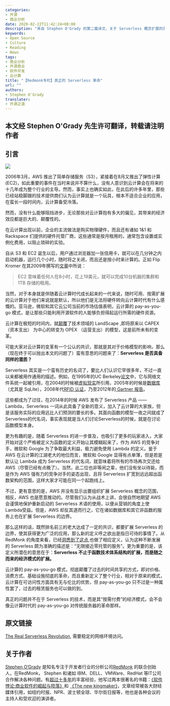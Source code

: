 ```yaml
---
categories:
- 开源
- 商业分析
date: 2020-02-22T11:42:24+08:00
description: "来自 Stephen O'Grady 的第二篇译文，关于 Serverless 概念扩展的洞见，这将进一步加剧云计算和开源的竞争误区，我们要做的是不仅在技术上要去理解，还要在经济模式上理解。越来越复杂的世界，要去拥抱更多的人，或许可以迎接未来。"
keywords:
- Open Source
- Culture
- Reading
- News
tags:
- 商业分析
- 开源商业
- 软件开发
- 云计算
title: "【Redmonk专栏】真正的 Serverless 革命"
url: ""
authors:
- Stephen O'Grady
translater:
- 开源之道
---
```


## 本文经 Stephen O'Grady 先生许可翻译，转载请注明作者

## 引言

![](https://redmonk.com/sogrady/files/2020/01/capex-opex-serverless.png)



2006年3月，AWS 推出了简单存储服务（S3），紧接着在8月又推出了弹性计算(EC2)，如此重要的事件在当时来说并不算什么，没有人意识到云计算会在将来的十几年成为整个行业的主导。然而，事实上也确实如此，在此后的许多年里，那些已经站稳脚跟的技术提供商们认为云计算就是一个玩具，根本不适合企业的应用，在蛮长一段时间内，云计算备受冷落。

然而，没有什么能够阻挡进步，无论那些对云计算抱有多大的偏见，其带来的经济效应都是巨大的、颠覆性的。

在云计算出现以前，企业的主流做法是购买物理硬件，而且还有诸如 1&1 和 Rackspace 们提供的硬件托管厂商，这些通常是按月租用的，通常包含设置或实例化费用，以阻止琐碎的实验。

自从 S3 和 EC2 诞生以后，用户通过浏览器加一张信用卡，就可以在几分钟之内启动机器，运行几个小时，随时将之关闭，而且还是按小时来计算的。正如 Flip Kromer 在其2009年撰写的[文章](https://mrflip.github.io/wukong/INSTALL.html)中所说：

>  EC2 意味着任何人在8小时，花上19美元，就可以完成10台机器的集群和1TB 存储的租用。

当然，对于本身就是伴随着云计算时代成长起来的一代来说，随时可用、按需扩展的云计算对于他们来说就是默认，所以他们是无法将硬件转向云计算时代有什么感慨的。亚马逊，微软和其它云公司当前的市场估值表明，云计算的 pay-as-you-go  模式，是让那些只能利用开源软件的人能够负担得起运行所需的硬件资源。

云计算在极短的时间内，就[颠覆](https://redmonk.com/rstephens/2016/06/16/infrastructure-investments-by-cloud-service-providers/)了技术领域的 LandScape ,即将原来以 CAPEX（资本支出） 为中心的转变为 OPEX （运营支出）的模型，这是前所未有的变革。

可能大家对云计算的变革有一个公认的共识，那就是其对于价格模型的影响，那么（现在终于可以抛出本文的问题了）蛮有意思的问题来了：**Serverless 是否具备同样的潜质？**

Serverless 其实是一个蛮有历史的名词了，要比人们认识它早很多年，不过一直以来都被用作通用的描述。例如，在1995年的UC Berkeley[论文](https://www.scs.stanford.edu/nyu/01sp/sched/xfs.ps)中，它与网络文件系统一起被引用，在2004的时候被[虚拟现实](https://www.cs.umd.edu/~hjs/pubs/taningis04.pdf)所引用，2005年的时候是[数据库](https://www.hwaci.com/sw/sqlite/serverless.html)（尤其是 SqLite），2008年代[RFID 认证](https://ieeexplore.ieee.org/document/4489767)，乃至2012年的[ Gartner 报告](https://www.gartner.com/en/information-technology/glossary/serverless-printing)。

这些都成为了过往，在2014年的时候 AWS 发布了 Serverless 产品 —— Lambda，Serverless 一词从此具备了全新的意义，加入了云计算的大家族，但是该服务实际的应用远比人们预测的要长的多。其面向函数的模型一夜之间就成了 Serverless的代名词，事实表现就是当人们讨论Serverless的时候，就是在讨论函数模型本身。

更为有趣的是，随着 Serverless 的进一步普及，也吸引了更多的玩家进入，大家开始对这个严格被定义为函数的定义开始让其模糊起来了，作为 AWS 的竞争对手，微软和 Google 为了争取最大利益，极力避免使用 Lambda 的定义。鉴于 AWS 在云计算的江湖老大的地位而言，微软和 Google 显得有点单薄，但是若是默认让 Lambda 成为 Serverless 的代名词，就意味着将所有的市场再次交还给 AWS（尽管已经有点晚了）。当然，此二位也非等闲之辈，他们没有坐以待毙，而是作为 AWS 强有力的竞争对手的姿态出现，且将 Serverless 扩宽到远远超出函数架构的范围，这样大家才可能在同一个起跑线上。

不过，更有意思的是，AWS 并没有显示出要组织扩展 Serverless 概念的范围，相反，AWS 也是愿意推动的。尽管我们认为从战术上讲，会很自然地期望 AWS 会谨慎地保护重新启动的 Serverless 术语的使用，以便从营销的角度上使 Lambda受益。但是，AWS 却反其道而行之，它在诸如数据库和其它非函数的服务上也在扩展 Serverless 的边界。

那么这样的话，既然排名前三的老大达成了一定的共识，都要扩展 Serverless 的边界，使其获得更为广泛的应用，那么新的定义呼之欲出是指日可待的事情了。从 RedMonk 的角度来看，已经[洞悉到了这点](https://redmonk.com/rstephens/2018/12/14/serverless-more-than-just-functions/),也做了相应定义，认为这种不断发展的 Serverless 颇为准确的描述是：“无限接近零托管的服务”。更为重要的是，该定义所潜在的意思在于：**Serverless 不止于函数技术体系结构的扩展，而是随之而来的经济模式的扩展。**

云计算的 pay-as-you-go 模式，彻底颠覆了过去的时间共享的方式，即对价格、消费方式、基础设施彻底的革命，而且重新定义了整个行业，相对于原来的模式，云计算在可访问性方面具有无与伦比的优势，但 pay-as-you-go 只不过是一种属性罢了，过去的租赁服务也可以做的到。

真正的问题并不在于 Serverless 的技术，而是其“按需付费”的经济模式，会不会像云计算时代的 pay-as-you-go 对传统服务器的革命那样。

## 原文链接

[The Real Serverless Revolution](https://redmonk.com/sogrady/2020/01/31/serverless-revolution/), 需要稳定的网络环境访问。

## 关于作者

[Stephen O’Grady](https://redmonk.com/sogrady/author/sogrady/) 是知名专注于开发者行业的分析公司[RedMonk](https://redmonk.com/about/) 的联合创始人，在RedMonk， Stephen 和诸如 IBM、DELL、VMWare、RedHat 等IT公司合作解决各种问题。有[超过十多年](http://redmonk.com/sogrady/2012/12/02/ten/)的丰富经验，他写过两本很著名的书籍：[《软件悖论:商业软件的崛起与陨落》](/posts/paper_or_book_reading/the-software-paradox-book-review/)和 [《The new kingmaker》](http://thenewkingmakers.com/)，文章经常被各大财经媒体引用，如纽约时报、NPR、波士顿全球、华尔街日报等，他也是各种会议的主持人和受欢迎的演讲者。